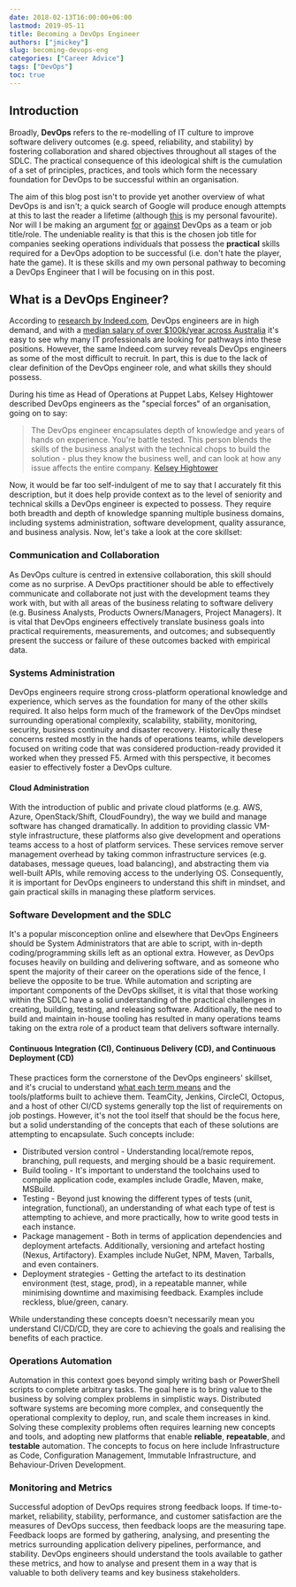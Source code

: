 ```yaml
---
date: 2018-02-13T16:00:00+06:00
lastmod: 2019-05-11
title: Becoming a DevOps Engineer
authors: ["jmickey"]
slug: becoming-devops-eng
categories: ["Career Advice"]
tags: ["DevOps"]
toc: true
---
```


## Introduction

Broadly, **DevOps** refers to the re-modelling of IT culture to improve software delivery outcomes (e.g. speed, reliability, and stability) by fostering collaboration and shared objectives throughout all stages of the SDLC. The practical consequence of this ideological shift is the cumulation of a set of principles, practices, and tools which form the necessary foundation for DevOps to be successful within an organisation.

The aim of this blog post isn't to provide yet another overview of what DevOps is and isn't; a quick search of Google will produce enough attempts at this to last the reader a lifetime (although [this](https://theagileadmin.com/what-is-devops/) is my personal favourite). Nor will I be making an argument [for](http://www.spikelab.org/blog/devops-job-title.html) or [against](https://devops.com/double-edged-devops-job-title/) DevOps as a team or job title/role. The undeniable reality is that this is the chosen job title for companies seeking operations individuals that possess the **practical** skills required for a DevOps adoption to be successful (i.e. don't hate the player, hate the game). It is these skills and my own personal pathway to becoming a DevOps Engineer that I will be focusing on in this post.

## What is a DevOps Engineer?

According to [research by Indeed.com](http://blog.indeed.com/2016/08/18/what-are-hardest-jobs-fill-in-tech/), DevOps engineers are in high demand, and with a [median salary of over $100k/year across Australia](https://www.payscale.com/research/AU/Job=Development_Operations_(DevOps)_Engineer/Salary) it's easy to see why many IT professionals are looking for pathways into these positions. However, the same Indeed.com survey reveals DevOps engineers as some of the most difficult to recruit. In part, this is due to the lack of clear definition of the DevOps engineer role, and what skills they should possess.

During his time as Head of Operations at Puppet Labs, Kelsey Hightower described DevOps engineers as the "special forces" of an organisation, going on to say:

<blockquote> The DevOps engineer encapsulates depth of knowledge and years of hands on experience. You're battle tested. This person blends the skills of the business analyst with the technical chops to build the solution - plus they know the business well, and can look at how any issue affects the entire company.
<span itemscope itemtype="http://schema.org/Person" class="cite">
  <span itemprop="author name"><a href="https://puppet.com/blog/what-a-devops-engineer">Kelsey Hightower</a></span>
</span></blockquote>

Now, it would be far too self-indulgent of me to say that I accurately fit this description, but it does help provide context as to the level of seniority and technical skills a DevOps engineer is expected to possess. They require both breadth and depth of knowledge spanning multiple business domains, including systems administration, software development, quality assurance, and business analysis. Now, let's take a look at the core skillset:

### Communication and Collaboration

As DevOps culture is centred in extensive collaboration, this skill should come as no surprise. A DevOps practitioner should be able to effectively communicate and collaborate not just with the development teams they work with, but with all areas of the business relating to software delivery (e.g. Business Analysts, Products Owners/Managers, Project Managers). It is vital that DevOps engineers effectively translate business goals into practical requirements, measurements, and outcomes; and subsequently present the success or failure of these outcomes backed with empirical data.

### Systems Administration

DevOps engineers require strong cross-platform operational knowledge and experience, which serves as the foundation for many of the other skills required. It also helps form much of the framework of the DevOps mindset surrounding operational complexity, scalability, stability, monitoring, security, business continuity and disaster recovery. Historically these concerns rested mostly in the hands of operations teams, while developers focused on writing code that was considered production-ready provided it worked when they pressed F5. Armed with this perspective, it becomes easier to effectively foster a DevOps culture.

#### Cloud Administration

With the introduction of public and private cloud platforms (e.g. AWS, Azure, OpenStack/Shift, CloudFoundry), the way we build and manage software has changed dramatically. In addition to providing classic VM-style infrastructure, these platforms also give development and operations teams access to a host of platform services. These services remove server management overhead by taking common infrastructure services (e.g. databases, message queues, load balancing), and abstracting them via well-built APIs, while removing access to the underlying OS. Consequently, it is important for DevOps engineers to understand this shift in mindset, and gain practical skills in managing these platform services.

### Software Development and the SDLC

It's a popular misconception online and elsewhere that DevOps Engineers should be System Administrators that are able to script, with in-depth coding/programming skills left as an optional extra. However, as DevOps focuses heavily on building and delivering software, and as someone who spent the majority of their career on the operations side of the fence, I believe the opposite to be true. While automation and scripting are important components of the DevOps skillset, it is vital that those working within the SDLC have a solid understanding of the practical challenges in creating, building, testing, and releasing software. Additionally, the need to build and maintain in-house tooling has resulted in many operations teams taking on the extra role of a product team that delivers software internally.

#### Continuous Integration (CI), Continuous Delivery (CD), and Continuous Deployment (CD)

These practices form the cornerstone of the DevOps engineers' skillset, and it's crucial to understand [what each term means](https://www.atlassian.com/continuous-delivery/ci-vs-ci-vs-cd) and the tools/platforms built to achieve them. TeamCity, Jenkins, CircleCI, Octopus, and a host of other CI/CD systems generally top the list of requirements on job postings. However, it's not the tool itself that should be the focus here, but a solid understanding of the concepts that each of these solutions are attempting to encapsulate. Such concepts include:

- Distributed version control - Understanding local/remote repos, branching, pull requests, and merging should be a basic requirement.
- Build tooling - It's important to understand the toolchains used to compile application code, examples include Gradle, Maven, make, MSBuild.
- Testing - Beyond just knowing the different types of tests (unit, integration, functional), an understanding of what each type of test is attempting to achieve, and more practically, how to write good tests in each instance.
- Package management - Both in terms of application dependencies and deployment artefacts. Additionally, versioning and artefact hosting (Nexus, Artifactory). Examples include NuGet, NPM, Maven, Tarballs, and even containers.
- Deployment strategies - Getting the artefact to its destination environment (test, stage, prod), in a repeatable manner, while minimising downtime and maximising feedback. Examples include reckless, blue/green, canary.

While understanding these concepts doesn't necessarily mean you understand CI/CD/CD, they are core to achieving the goals and realising the benefits of each practice.

### Operations Automation

Automation in this context goes beyond simply writing bash or PowerShell scripts to complete arbitrary tasks. The goal here is to bring value to the business by solving complex problems in simplistic ways. Distributed software systems are becoming more complex, and consequently the operational complexity to deploy, run, and scale them increases in kind. Solving these complexity problems often requires learning new concepts and tools, and adopting new platforms that enable **reliable**, **repeatable**, and **testable** automation. The concepts to focus on here include Infrastructure as Code, Configuration Management, Immutable Infrastructure, and Behaviour-Driven Development.

### Monitoring and Metrics

Successful adoption of DevOps requires strong feedback loops. If time-to-market, reliability, stability, performance, and customer satisfaction are the measures of DevOps success, then feedback loops are the measuring tape. Feedback loops are formed by gathering, analysing, and presenting the metrics surrounding application delivery pipelines, performance, and stability. DevOps engineers should understand the tools available to gather these metrics, and how to analyse and present them in a way that is valuable to both delivery teams and key business stakeholders.
